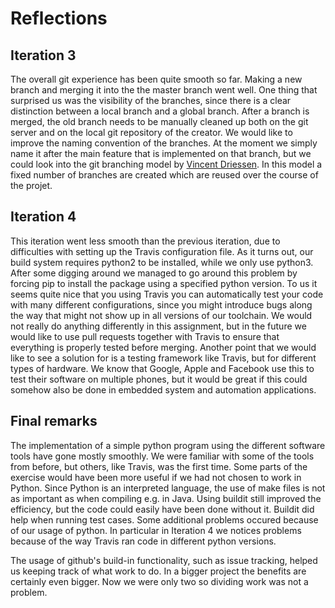 # Reflections

## Iteration 3
The overall git experience has been quite smooth so far. Making a new branch and merging it into the the master branch went well. One thing that surprised us was the visibility of the branches, since there is a clear distinction between a local branch and a global branch. After a branch is merged, the old branch needs to be manually cleaned up both on the git server and on the local git repository of the creator. We would like to improve the naming convention of the branches. At the moment we simply name it after the main feature that is implemented on that branch, but we could look into the git branching model by [Vincent Driessen](http://nvie.com/posts/a-successful-git-branching-model/). In this model a fixed number of branches are created which are reused over the course of the projet.

## Iteration 4
This iteration went less smooth than the previous iteration, due to difficulties with setting up the Travis configuration file. As it turns out, our build system requires python2 to be installed, while we only use python3. After some digging around we managed to go around this problem by forcing pip to install the package using a specified python version. To us it seems quite nice that you using Travis you can automatically test your code with many different configurations, since you might introduce bugs along the way that might not show up in all versions of our toolchain. We would not really do anything differently in this assignment, but in the future we would like to use pull requests together with Travis to ensure that everything is properly tested before merging. Another point that we would like to see a solution for is a testing framework like Travis, but for different types of hardware. We know that Google, Apple and Facebook use this to test their software on multiple phones, but it would be great if this could somehow also be done in embedded system and automation applications.

## Final remarks 
The implementation of a simple python program using the different software tools have gone mostly smoothly. We were familiar with some of the tools from before, but others, like Travis, was the first time. 
Some parts of the exercise would have been more useful if we had not chosen to work in Python. Since Python is an interpreted language, the use of make files is not as important as when compiling e.g. in Java. Using buildit still improved the efficiency, but the code could easily have been done without it. Buildit did help when running test cases.
Some additional problems occured because of our usage of python. In particular in Iteration 4 we notices problems because of the way Travis ran code in different python versions. 

The usage of github's build-in functionality, such as issue tracking, helped us keeping track of what work to do. In a bigger project the benefits are certainly even bigger. Now we were only two so dividing work was not a problem. 

